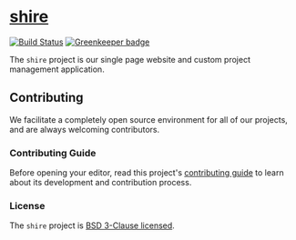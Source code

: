 # [shire](https://uwreact.ca) 

[![Build Status](https://travis-ci.com/uwreact/shire.svg?branch=master)](https://travis-ci.com/uwreact/shire) [![Greenkeeper badge](https://badges.greenkeeper.io/uwreact/shire.svg)](https://greenkeeper.io/)

The `shire` project is our single page website and custom project management application.

## Contributing

We facilitate a completely open source environment for all of our projects, and are always welcoming contributors.

### Contributing Guide

Before opening your editor, read this project's [contributing guide](CONTRIBUTING.md) to learn about its development and contribution process.

### License

The `shire` project is [BSD 3-Clause licensed](LICENSE).

